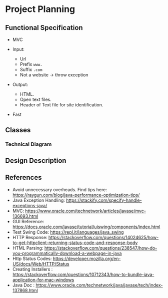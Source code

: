 # Project Planning

## Functional Specification

- MVC 

- Input: 
    - Url
    - Prefix `www.`
    - Suffix `.com`
    - Not a website -> throw exception

- Output: 
    - HTML. 
    - Open text files. 
    - Header of Text file for site identification.

- Fast  


## Classes


### Technical Diagram 

## Design Description

## References
- Avoid unnecessary overheads. Find tips here: https://raygun.com/blog/java-performance-optimization-tips/
- Java Exception Handling: https://stackify.com/specify-handle-exceptions-java/
- MVC: https://www.oracle.com/technetwork/articles/javase/mvc-136693.html
- GUI Reference: https://docs.oracle.com/javase/tutorial/uiswing/components/index.html
- Test Swing Code: https://repl.it/languages/java_swing
- HTTP Response: https://stackoverflow.com/questions/14024625/how-to-get-httpclient-returning-status-code-and-response-body
- HTML Parsing: https://stackoverflow.com/questions/238547/how-do-you-programmatically-download-a-webpage-in-java
- Http Status Codes: https://developer.mozilla.org/en-US/docs/Web/HTTP/Status
- Creating Installers : https://stackoverflow.com/questions/10712343/how-to-bundle-java-application-for-mac-windows
- Java Doc : https://www.oracle.com/technetwork/java/javase/tech/index-137868.html
